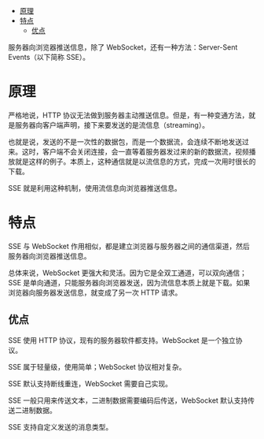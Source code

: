 <!--toc:start-->
- [原理](#原理)
- [特点](#特点)
  - [优点](#优点)
<!--toc:end-->


服务器向浏览器推送信息，除了 WebSocket，还有一种方法：Server-Sent Events（以下简称 SSE）。

# 原理

严格地说，HTTP 协议无法做到服务器主动推送信息。但是，有一种变通方法，就是服务器向客户端声明，接下来要发送的是流信息（streaming）。

也就是说，发送的不是一次性的数据包，而是一个数据流，会连续不断地发送过来。这时，客户端不会关闭连接，会一直等着服务器发过来的新的数据流，视频播放就是这样的例子。本质上，这种通信就是以流信息的方式，完成一次用时很长的下载。

SSE 就是利用这种机制，使用流信息向浏览器推送信息。


# 特点


SSE 与 WebSocket 作用相似，都是建立浏览器与服务器之间的通信渠道，然后服务器向浏览器推送信息。

总体来说，WebSocket 更强大和灵活。因为它是全双工通道，可以双向通信；SSE 是单向通道，只能服务器向浏览器发送，因为流信息本质上就是下载。如果浏览器向服务器发送信息，就变成了另一次 HTTP 请求。


## 优点


SSE 使用 HTTP 协议，现有的服务器软件都支持。WebSocket 是一个独立协议。

SSE 属于轻量级，使用简单；WebSocket 协议相对复杂。

SSE 默认支持断线重连，WebSocket 需要自己实现。

SSE 一般只用来传送文本，二进制数据需要编码后传送，WebSocket 默认支持传送二进制数据。

SSE 支持自定义发送的消息类型。
